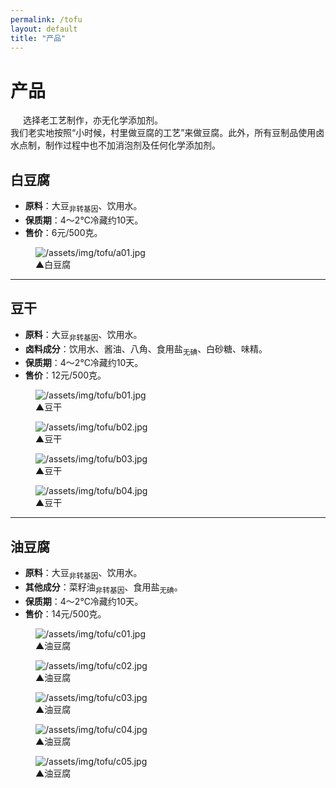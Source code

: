 ```yaml
---
permalink: /tofu
layout: default
title: "产品"
---
```


# 产品

<div class="balloon">
  <div class="bolloon-header">
    <img class="balloon-icon" src="/assets/img/ico/bulb_16.png" width="16" height="16">
    <span class="balloon-title">选择老工艺制作，亦无化学添加剂。</span>
  </div>
  <div>我们老实地按照“小时候，村里做豆腐的工艺”来做豆腐。此外，所有豆制品使用卤水点制，制作过程中也不加消泡剂及任何化学添加剂。</div>
</div>

<h2>白豆腐</h2>
<ul>
  <li><b>原料</b>：大豆<sub>非转基因</sub>、饮用水。</li>
  <li><b>保质期</b>：4～2℃冷藏约10天。</li>
  <li><b>售价</b>：6元/500克。</li>
</ul>
<figure class="figure">
  <img src="/assets/img/tofu/a01.jpg" alt="/assets/img/tofu/a01.jpg">
  <figcaption>▲白豆腐</figcaption>
</figure>
<hr>

<h2>豆干</h2>
<ul>
  <li><b>原料</b>：大豆<sub>非转基因</sub>、饮用水。</li>
  <li><b>卤料成分</b>：饮用水、酱油、八角、食用盐<sub>无碘</sub>、白砂糖、味精。</li>
  <li><b>保质期</b>：4～2℃冷藏约10天。</li>
  <li><b>售价</b>：12元/500克。</li>
</ul>
<figure class="figure">
  <img src="/assets/img/tofu/b01.jpg" alt="/assets/img/tofu/b01.jpg">
  <figcaption>▲豆干</figcaption>
</figure>
<figure class="figure">
  <img src="/assets/img/tofu/b02.jpg" alt="/assets/img/tofu/b02.jpg">
  <figcaption>▲豆干</figcaption>
</figure>
<figure class="figure">
  <img src="/assets/img/tofu/b03.jpg" alt="/assets/img/tofu/b03.jpg">
  <figcaption>▲豆干</figcaption>
</figure>
<figure class="figure">
  <img src="/assets/img/tofu/b04.jpg" alt="/assets/img/tofu/b04.jpg">
  <figcaption>▲豆干</figcaption>
</figure>
<hr>

<h2>油豆腐</h2>
<ul>
  <li><b>原料</b>：大豆<sub>非转基因</sub>、饮用水。</li>
  <li><b>其他成分</b>：菜籽油<sub>非转基因</sub>、食用盐<sub>无碘</sub>。</li>
  <li><b>保质期</b>：4～2℃冷藏约10天。</li>
  <li><b>售价</b>：14元/500克。</li>
</ul>
<figure class="figure">
  <img src="/assets/img/tofu/c01.jpg" alt="/assets/img/tofu/c01.jpg">
  <figcaption>▲油豆腐</figcaption>
</figure>
<figure class="figure">
  <img src="/assets/img/tofu/c02.jpg" alt="/assets/img/tofu/c02.jpg">
  <figcaption>▲油豆腐</figcaption>
</figure>
<figure class="figure">
  <img src="/assets/img/tofu/c03.jpg" alt="/assets/img/tofu/c03.jpg">
  <figcaption>▲油豆腐</figcaption>
</figure>
<figure class="figure">
  <img src="/assets/img/tofu/c04.jpg" alt="/assets/img/tofu/c04.jpg">
  <figcaption>▲油豆腐</figcaption>
</figure>
<figure class="figure">
  <img src="/assets/img/tofu/c05.jpg" alt="/assets/img/tofu/c05.jpg">
  <figcaption>▲油豆腐</figcaption>
</figure>
